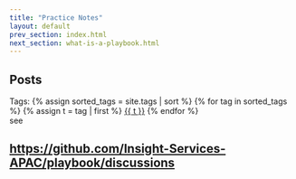 ```yaml
---
title: "Practice Notes"
layout: default
prev_section: index.html
next_section: what-is-a-playbook.html
---
```


## Posts

<div class="tag-container">
    <span class="tags">Tags:</span>
    {% assign sorted_tags = site.tags | sort %} {% for tag in sorted_tags %} {% assign t = tag | first %}
    <a class="badge bg-insight-purple" href="/tags/#{{ t }}">{{ t }}</a>
    {% endfor %}
</div>
see

## <https://github.com/Insight-Services-APAC/playbook/discussions>
